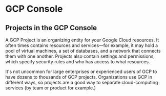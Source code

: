 # GCP Console

## Projects in the GCP Console

A GCP Project is an organizing entity for your Google Cloud resources. It often times contains resources and services—for example, it may hold a pool of virtual machines, a set of databases, and a network that connects them with one another. Projects also contain settings and permissions, which specify security rules and who has access to what resources.

It's not uncommon for large enterprises or experienced users of GCP to have dozens to thousands of GCP projects. Organizations use GCP in different ways, so projects are a good way to separate cloud-computing services (by team or product for example.)